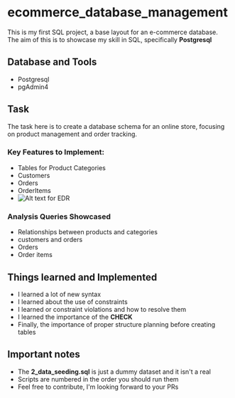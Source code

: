 # ecommerce_database_management

This is my first SQL project, a base layout for an e-commerce database.<br>
The aim of this is to showcase my skill in SQL, specifically **Postgresql**

## Database and Tools

- Postgresql
- pgAdmin4

## Task

The task here is to create a database schema for an online store, focusing on product management and order tracking.

### Key Features to Implement:

- Tables for Product Categories
- Customers
- Orders
- OrderItems
- ![Alt text for EDR](images/EDR.png)

### Analysis Queries Showcased

- Relationships between products and categories
- customers and orders
- Orders
- Order items

## Things learned and Implemented

- I learned a lot of new syntax
- I learned about the use of constraints
- I learned or constraint violations and how to resolve them
- I learned the importance of the **CHECK**
- Finally, the importance of proper structure planning before creating tables

## Important notes

- The **2_data_seeding.sql** is just a dummy dataset and it isn't a real 
- Scripts are numbered in the order you should run them
- Feel free to contribute, I'm looking forward to your PRs
